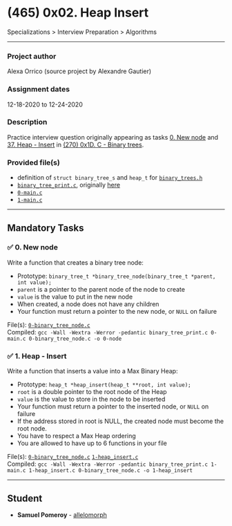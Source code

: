 # (465) 0x02. Heap Insert
Specializations > Interview Preparation > Algorithms

---

### Project author
Alexa Orrico (source project by Alexandre Gautier)

### Assignment dates
12-18-2020 to 12-24-2020

### Description
Practice interview question originally appearing as tasks [0. New node](https://github.com/allelomorph/binary_trees/blob/master/0-binary_tree_node.c) and [37. Heap - Insert](https://github.com/allelomorph/binary_trees/blob/master/131-heap_insert.c) in [(270) 0x1D. C - Binary trees](https://github.com/allelomorph/binary_trees).

### Provided file(s)
* definition of `struct binary_tree_s` and `heap_t` for [`binary_trees.h`](./binary_trees.h)
* [`binary_tree_print.c`](./binary_tree_print.c), originally [here](https://github.com/holbertonschool/0x1C.c/blob/master/binary_tree_print.c)
* [`0-main.c`](./0-main.c)
* [`1-main.c`](./1-main.c)

---

## Mandatory Tasks

### :white_check_mark: 0. New node
Write a function that creates a binary tree node:

* Prototype: `binary_tree_t *binary_tree_node(binary_tree_t *parent, int value);`
* `parent` is a pointer to the parent node of the node to create
* `value` is the value to put in the new node
* When created, a node does not have any children
* Your function must return a pointer to the new node, or `NULL` on failure

File(s): [`0-binary_tree_node.c`](./0-binary_tree_node.c)\
Compiled: `gcc -Wall -Wextra -Werror -pedantic binary_tree_print.c 0-main.c 0-binary_tree_node.c -o 0-node`

### :white_check_mark: 1. Heap - Insert
Write a function that inserts a value into a Max Binary Heap:

* Prototype: `heap_t *heap_insert(heap_t **root, int value);`
* `root` is a double pointer to the root node of the Heap
* `value` is the value to store in the node to be inserted
* Your function must return a pointer to the inserted node, or `NULL` on failure
* If the address stored in root is NULL, the created node must become the root node.
* You have to respect a Max Heap ordering
* You are allowed to have up to 6 functions in your file

File(s): [`0-binary_tree_node.c`](./0-binary_tree_node.c) [`1-heap_insert.c`](./1-heap_insert.c)\
Compiled: `gcc -Wall -Wextra -Werror -pedantic binary_tree_print.c 1-main.c 1-heap_insert.c 0-binary_tree_node.c -o 1-heap_insert`

---

## Student
* **Samuel Pomeroy** - [allelomorph](github.com/allelomorph)
